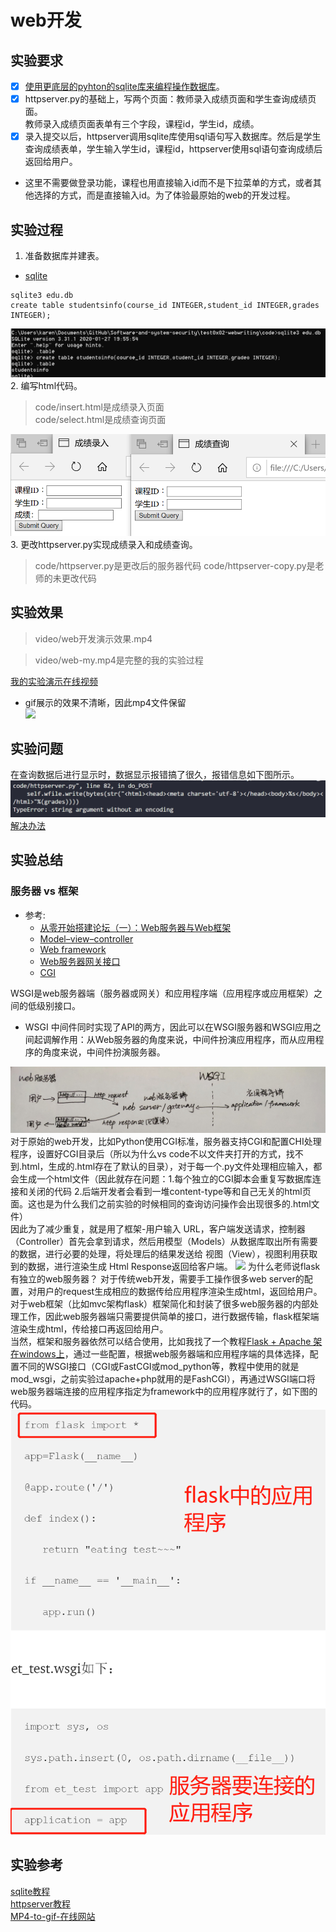 # web开发
## 实验要求

- [x] [使用更底层的pyhton的sqlite库来编程操作数据库](https://docs.python.org/3/library/sqlite3.html)。
- [x] httpserver.py的基础上，写两个页面：教师录入成绩页面和学生查询成绩页面。  
教师录入成绩页面表单有三个字段，课程id，学生id，成绩。
- [x] 录入提交以后，httpserver调用sqlite库使用sql语句写入数据库。然后是学生查询成绩表单，学生输入学生id，课程id，httpserver使用sql语句查询成绩后返回给用户。  
* 这里不需要做登录功能，课程也用直接输入id而不是下拉菜单的方式，或者其他选择的方式，而是直接输入id。为了体验最原始的web的开发过程。  

## 实验过程

1. 准备数据库并建表。
* [sqlite](https://www.sqlite.org/index.html)
```
sqlite3 edu.db
create table studentsinfo(course_id INTEGER,student_id INTEGER,grades INTEGER);
```
![](images/create-table.png)
2. 编写html代码。
>code/insert.html是成绩录入页面  
>code/select.html是成绩查询页面

![](images/webpages.png)
3. 更改httpserver.py实现成绩录入和成绩查询。
>code/httpserver.py是更改后的服务器代码
>code/httpserver-copy.py是老师的未更改代码
## 实验效果
>video/web开发演示效果.mp4  

>video/web-my.mp4是完整的我的实验过程

[我的实验演示在线视频](https://www.bilibili.com/video/BV1aQ4y1P7GE/)

* gif展示的效果不清晰，因此mp4文件保留  
![](video/效果演示.gif)
## 实验问题
在查询数据后进行显示时，数据显示报错搞了很久，报错信息如下图所示。
![](images/wrong.png)  
[解决办法](https://www.e-learn.cn/topic/3001956)
## 实验总结
### 服务器 vs 框架
  - 参考:
     - [从零开始搭建论坛（一）：Web服务器与Web框架](https://selfboot.cn/2016/07/28/forum_design_framework/#Web-%E6%A1%86%E6%9E%B6)
     - [Model–view–controller](https://en.wikipedia.org/wiki/Model%E2%80%93view%E2%80%93controller)  
     - [Web framework](https://en.wikipedia.org/wiki/Web_framework)
     - [Web服务器网关接口](https://zh.wikipedia.org/wiki/Web%E6%9C%8D%E5%8A%A1%E5%99%A8%E7%BD%91%E5%85%B3%E6%8E%A5%E5%8F%A3)
     - [CGI](https://en.wikipedia.org/wiki/Common_Gateway_Interface)

WSGI是web服务器端（服务器或网关）和应用程序端（应用程序或应用框架）之间的低级别接口。

  - WSGI 中间件同时实现了API的两方，因此可以在WSGI服务器和WSGI应用之间起调解作用：从Web服务器的角度来说，中间件扮演应用程序，而从应用程序的角度来说，中间件扮演服务器。

![](images/server.jpg)
对于原始的web开发，比如Python使用CGI标准，服务器支持CGI和配置CHI处理程序，设置好CGI目录后（所以为什么vs code不以文件夹打开的方式，找不到.html，生成的.html存在了默认的目录），对于每一个.py文件处理相应输入，都会生成一个html文件（因此就存在问题：1.每个独立的CGI脚本会重复写数据库连接和关闭的代码 2.后端开发者会看到一堆content-type等和自己无关的html页面。这也是为什么我们之前实验的时候相同的查询访问操作会出现很多的.html文件）   
因此为了减少重复，就是用了框架-用户输入 URL，客户端发送请求，控制器（Controller）首先会拿到请求，然后用模型（Models）从数据库取出所有需要的数据，进行必要的处理，将处理后的结果发送给 视图（View），视图利用获取到的数据，进行渲染生成 Html Response返回给客户端。 
![](images/framwork.jpg)
为什么老师说flask有独立的web服务器？
对于传统web开发，需要手工操作很多web server的配置，对用户的request生成相应的数据传给应用程序渲染生成html，返回给用户。   
对于web框架（比如mvc架构flask）框架简化和封装了很多web服务器的内部处理工作，因此web服务器端只需要提供简单的接口，进行数据传输，flask框架端渲染生成html，传给接口再返回给用户。    
当然，框架和服务器依然可以结合使用，比如我找了一个教程[Flask + Apache 架在windows上](https://medium.com/@ddoo8059/flask-apache-%E6%9E%B6%E5%9C%A8windows%E4%B8%8A-a47386ec913b)，通过一些配置，根据web服务器端和应用程序端的具体选择，配置不同的WSGI接口（CGI或FastCGI或mod_python等，教程中使用的就是mod_wsgi，之前实验过apache+php就用的是FashCGI），再通过WSGI端口将web服务器端连接的应用程序指定为framework中的应用程序就行了，如下图的代码。  
![](images/server-framwork.png)
## 实验参考
[sqlite教程](https://docs.python.org/3/library/sqlite3.html)  
[httpserver教程](https://docs.python.org/3/library/http.server.html)  
[MP4-to-gif-在线网站](https://ezgif.com/video-to-gif)